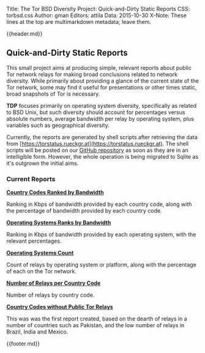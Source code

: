 Title: The Tor BSD Diversity Project: Quick-and-Dirty Static Reports
CSS: torbsd.css
Author: gman
Editors: attila
Data: 2015-10-30
X-Note: These lines at the top are multimarkdown metadata; leave them.


{{header.md}}

## Quick-and-Dirty Static Reports ##

This small project aims at producing simple, relevant reports about public Tor network relays for making broad conclusions related to network diversity. While primarily about providing a glance of the current state of the Tor network, some may find it useful for presentations or other times static, broad snapshots of Tor is necessary.

__TDP__ focuses primarily on operating system diversity, specifically as related to BSD Unix, but such diversity should account for percentages versus absolute numbers, average bandwidth per relay by operating system, plus variables such as geographical diversity.

Currently, the reports are generated by shell scripts after retrieving the data from [https://torstatus.rueckgr.at](https://torstatus.rueckgr.at). The shell scripts will be posted on our [GitHub repository](https://github.com/torbsd) as soon as they are in an intelligible form. However, the whole operation is being migrated to Sqlite as it's outgrown the initial aims.

### Current Reports ###

__[Country Codes Ranked by Bandwidth](bw-rank-cc.txt)__

Ranking in Kbps of bandwidth provided by each country code, along with the percentage of bandwidth provided by each country code.

__[Operating Systems Ranks by  Bandwidth](bw-rank-os.txt)__

Ranking in Kbps of bandwidth provided by each operating system, with the relevant percentages.

__[Operating Systems Count](os-count.txt)__

Count of relays by operating system or platform, along with the percentage of each on the Tor network.

__[Number of Relays per Country Code](relays-by-cc.txt)__

Number of relays by country code.

__[Country Codes without Public Tor Relays](tor-less-ccs.txt)__

This was was the first report created, based on the dearth of relays in a number of countries such as Pakistan, and the low number of relays in Brazil, India and Mexico.

{{footer.md}}
